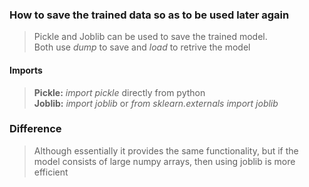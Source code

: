 ### How to save the trained data so as to be used later again

> Pickle and Joblib can be used to save the trained model.\
> Both use *dump* to save and *load* to retrive the model

#### Imports
> **Pickle:** *import pickle* directly from python\
> **Joblib:** *import joblib* or *from sklearn.externals import joblib*

### Difference
> Although essentially it provides the same functionality, but if the model consists of large numpy arrays, then using joblib is more efficient

